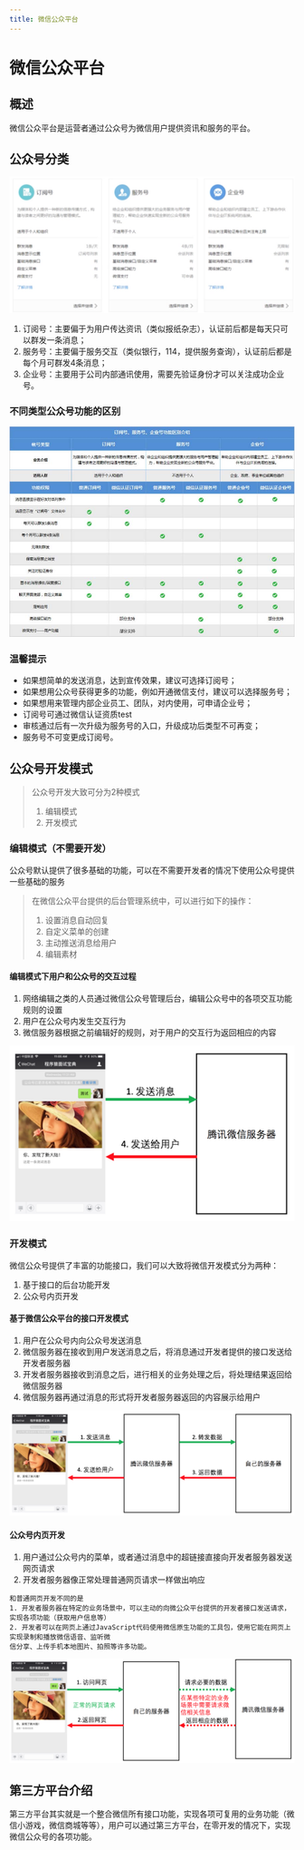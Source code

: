 ```yaml
---
title: 微信公众平台
---
```


# 微信公众平台

## 概述

<p class="tip">微信公众平台是运营者通过公众号为微信用户提供资讯和服务的平台。</p>

## 公众号分类

![公众号类型](./images/公众号类型.png)

1. 订阅号：主要偏于为用户传达资讯（类似报纸杂志），认证前后都是每天只可以群发一条消息；
1. 服务号：主要偏于服务交互（类似银行，114，提供服务查询），认证前后都是每个月可群发4条消息；
1. 企业号：主要用于公司内部通讯使用，需要先验证身份才可以关注成功企业号。

### 不同类型公众号功能的区别

![公众号区别介绍](./images/yewujieshao.jpg)

### 温馨提示

* 如果想简单的发送消息，达到宣传效果，建议可选择订阅号；
* 如果想用公众号获得更多的功能，例如开通微信支付，建议可以选择服务号；
* 如果想用来管理内部企业员工、团队，对内使用，可申请企业号；
* 订阅号可通过微信认证资质test
* 审核通过后有一次升级为服务号的入口，升级成功后类型不可再变；
* 服务号不可变更成订阅号。

## 公众号开发模式

> 公众号开发大致可分为2种模式
> 1. 编辑模式
> 2. 开发模式

### 编辑模式（不需要开发）

公众号默认提供了很多基础的功能，可以在不需要开发者的情况下使用公众号提供一些基础的服务
>在微信公众平台提供的后台管理系统中，可以进行如下的操作：
>1. 设置消息自动回复
>2. 自定义菜单的创建
>3. 主动推送消息给用户
>4. 编辑素材

#### 编辑模式下用户和公众号的交互过程

1. 网络编辑之类的人员通过微信公众号管理后台，编辑公众号中的各项交互功能规则的设置
2. 用户在公众号内发生交互行为
3. 微信服务器根据之前编辑好的规则，对于用户的交互行为返回相应的内容

![公众号开发](./images/微信公众号模式1.png )

### 开发模式

微信公众号提供了丰富的功能接口，我们可以大致将微信开发模式分为两种：
1. 基于接口的后台功能开发
2. 公众号内页开发

#### 基于微信公众平台的接口开发模式

1. 用户在公众号内向公众号发送消息
2. 微信服务器在接收到用户发送消息之后，将消息通过开发者提供的接口发送给开发者服务器
3. 开发者服务器接收到消息之后，进行相关的业务处理之后，将处理结果返回给微信服务器
4. 微信服务器再通过消息的形式将开发者服务器返回的内容展示给用户

![公众号开发](./images/微信公众号模式2.png)

#### 公众号内页开发

1. 用户通过公众号内的菜单，或者通过消息中的超链接直接向开发者服务器发送网页请求
2. 开发者服务器像正常处理普通网页请求一样做出响应

```text
和普通网页开发不同的是
1. 开发者服务器在特定的业务场景中，可以主动的向微公众平台提供的开发者接口发送请求，实现各项功能（获取用户信息等）
2. 开发者可以在网页上通过JavaScript代码使用微信原生功能的工具包，使用它能在网页上实现录制和播放微信语音、监听微
信分享、上传手机本地图片、拍照等许多功能。
```

![公众号开发](./images/微信公众号模式3.png)


## 第三方平台介绍

第三方平台其实就是一个整合微信所有接口功能，实现各项可复用的业务功能（微信小游戏，微信商城等等），用户可以通过第三方平台，在零开发的情况下，实现微信公众号的各项功能。